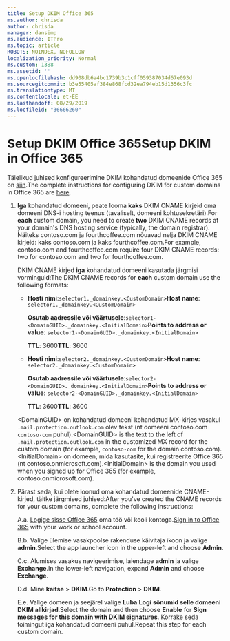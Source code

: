 ```yaml
---
title: Setup DKIM Office 365
ms.author: chrisda
author: chrisda
manager: dansimp
ms.audience: ITPro
ms.topic: article
ROBOTS: NOINDEX, NOFOLLOW
localization_priority: Normal
ms.custom: 1388
ms.assetid: ''
ms.openlocfilehash: dd908db6a4bc1739b3c1cff059387034d67e093d
ms.sourcegitcommit: b3e55405af384e868fcd32ea794eb15d1356c3fc
ms.translationtype: MT
ms.contentlocale: et-EE
ms.lasthandoff: 08/29/2019
ms.locfileid: "36666260"
---
```

# <a name="setup-dkim-in-office-365"></a><span data-ttu-id="9f14f-102">Setup DKIM Office 365</span><span class="sxs-lookup"><span data-stu-id="9f14f-102">Setup DKIM in Office 365</span></span>

<span data-ttu-id="9f14f-103">Täielikud juhised konfigureerimine DKIM kohandatud domeenide Office 365 on [siin](https://docs.microsoft.com/office365/SecurityCompliance/use-dkim-to-validate-outbound-email#what-you-need-to-do-to-manually-set-up-dkim-in-office-365).</span><span class="sxs-lookup"><span data-stu-id="9f14f-103">The complete instructions for configuring DKIM for custom domains in Office 365 are [here](https://docs.microsoft.com/office365/SecurityCompliance/use-dkim-to-validate-outbound-email#what-you-need-to-do-to-manually-set-up-dkim-in-office-365).</span></span>

1. <span data-ttu-id="9f14f-104">**Iga** kohandatud domeeni, peate looma **kaks** DKIM CNAME kirjeid oma domeeni DNS-i hosting teenus (tavaliselt, domeeni kohtusekretäri).</span><span class="sxs-lookup"><span data-stu-id="9f14f-104">For **each** custom domain, you need to create **two** DKIM CNAME records at your domain's DNS hosting service (typically, the domain registrar).</span></span> <span data-ttu-id="9f14f-105">Näiteks contoso.com ja fourthcoffee.com nõuavad nelja DKIM CNAME kirjeid: kaks contoso.com ja kaks fourthcoffee.com.</span><span class="sxs-lookup"><span data-stu-id="9f14f-105">For example, contoso.com and fourthcoffee.com require four DKIM CNAME records: two for contoso.com and two for fourthcoffee.com.</span></span>

   <span data-ttu-id="9f14f-106">DKIM CNAME kirjed **iga** kohandatud domeeni kasutada järgmisi vorminguid:</span><span class="sxs-lookup"><span data-stu-id="9f14f-106">The DKIM CNAME records for **each** custom domain use the following formats:</span></span>

   - <span data-ttu-id="9f14f-107">**Hosti nimi**:`selector1._domainkey.<CustomDomain>`</span><span class="sxs-lookup"><span data-stu-id="9f14f-107">**Host name**: `selector1._domainkey.<CustomDomain>`</span></span>

     <span data-ttu-id="9f14f-108">**Osutab aadressile või väärtusele**:`selector1-<DomainGUID>._domainkey.<InitialDomain>`</span><span class="sxs-lookup"><span data-stu-id="9f14f-108">**Points to address or value**: `selector1-<DomainGUID>._domainkey.<InitialDomain>`</span></span>

     <span data-ttu-id="9f14f-109">**TTL**: 3600</span><span class="sxs-lookup"><span data-stu-id="9f14f-109">**TTL**: 3600</span></span>

   - <span data-ttu-id="9f14f-110">**Hosti nimi**:`selector2._domainkey.<CustomDomain>`</span><span class="sxs-lookup"><span data-stu-id="9f14f-110">**Host name**: `selector2._domainkey.<CustomDomain>`</span></span>

     <span data-ttu-id="9f14f-111">**Osutab aadressile või väärtusele**:`selector2-<DomainGUID>._domainkey.<InitialDomain>`</span><span class="sxs-lookup"><span data-stu-id="9f14f-111">**Points to address or value**: `selector2-<DomainGUID>._domainkey.<InitialDomain>`</span></span>

     <span data-ttu-id="9f14f-112">**TTL**: 3600</span><span class="sxs-lookup"><span data-stu-id="9f14f-112">**TTL**: 3600</span></span>

   <span data-ttu-id="9f14f-113">\<DomainGUID\> on kohandatud domeeni kohandatud MX-kirjes vasakul `.mail.protection.outlook.com` olev tekst (nt domeeni contoso.com `contoso-com` puhul).</span><span class="sxs-lookup"><span data-stu-id="9f14f-113">\<DomainGUID\> is the text to the left of `.mail.protection.outlook.com` in the customized MX record for the custom domain (for example, `contoso-com` for the domain contoso.com).</span></span> <span data-ttu-id="9f14f-114">\<InitialDomain\> on domeen, mida kasutasite, kui registreerite Office 365 (nt contoso.onmicrosoft.com).</span><span class="sxs-lookup"><span data-stu-id="9f14f-114">\<InitialDomain\> is the domain you used when you signed up for Office 365 (for example, contoso.onmicrosoft.com).</span></span>

2. <span data-ttu-id="9f14f-115">Pärast seda, kui olete loonud oma kohandatud domeenide CNAME-kirjed, täitke järgmised juhised:</span><span class="sxs-lookup"><span data-stu-id="9f14f-115">After you've created the CNAME records for your custom domains, complete the following instructions:</span></span>

   <span data-ttu-id="9f14f-116">A.</span><span class="sxs-lookup"><span data-stu-id="9f14f-116">a.</span></span> <span data-ttu-id="9f14f-117">[Logige sisse Office 365](https://support.office.microsoft.com/article/e9eb7d51-5430-4929-91ab-6157c5a050b4) oma töö või kooli kontoga.</span><span class="sxs-lookup"><span data-stu-id="9f14f-117">[Sign in to Office 365](https://support.office.microsoft.com/article/e9eb7d51-5430-4929-91ab-6157c5a050b4) with your work or school account.</span></span>

   <span data-ttu-id="9f14f-118">B.</span><span class="sxs-lookup"><span data-stu-id="9f14f-118">b.</span></span> <span data-ttu-id="9f14f-119">Valige ülemise vasakpoolse rakenduse käivitaja ikoon ja valige **admin**.</span><span class="sxs-lookup"><span data-stu-id="9f14f-119">Select the app launcher icon in the upper-left and choose **Admin**.</span></span>

   <span data-ttu-id="9f14f-120">C.</span><span class="sxs-lookup"><span data-stu-id="9f14f-120">c.</span></span> <span data-ttu-id="9f14f-121">Alumises vasakus navigeerimise, laiendage **admin** ja valige **Exchange**.</span><span class="sxs-lookup"><span data-stu-id="9f14f-121">In the lower-left navigation, expand **Admin** and choose **Exchange**.</span></span>

   <span data-ttu-id="9f14f-122">D.</span><span class="sxs-lookup"><span data-stu-id="9f14f-122">d.</span></span> <span data-ttu-id="9f14f-123">Mine **kaitse** > **DKIM**.</span><span class="sxs-lookup"><span data-stu-id="9f14f-123">Go to **Protection** > **DKIM**.</span></span>

   <span data-ttu-id="9f14f-124">E.</span><span class="sxs-lookup"><span data-stu-id="9f14f-124">e.</span></span> <span data-ttu-id="9f14f-125">Valige domeen ja seejärel valige **Luba** **Logi sõnumid selle domeeni DKIM allkirjad**.</span><span class="sxs-lookup"><span data-stu-id="9f14f-125">Select the domain and then choose **Enable** for **Sign messages for this domain with DKIM signatures**.</span></span> <span data-ttu-id="9f14f-126">Korrake seda toimingut iga kohandatud domeeni puhul.</span><span class="sxs-lookup"><span data-stu-id="9f14f-126">Repeat this step for each custom domain.</span></span>
